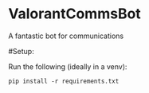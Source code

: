 # ValorantCommsBot

A fantastic bot for communications





#Setup:

Run the following (ideally in a venv):
```
pip install -r requirements.txt
```
